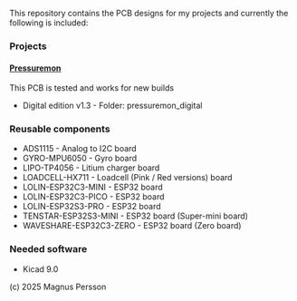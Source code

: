 This repository contains the PCB designs for my projects and currently the following is included:

### Projects

#### [Pressuremon](https://github.com/mp-se/pressuremon)

This PCB is tested and works for new builds

* Digital edition v1.3 - Folder: pressuremon_digital

### Reusable components

* ADS1115 - Analog to I2C board
* GYRO-MPU6050 - Gyro board
* LIPO-TP4056 - Litium charger board
* LOADCELL-HX711 - Loadcell (Pink / Red versions) board
* LOLIN-ESP32C3-MINI - ESP32 board
* LOLIN-ESP32C3-PICO - ESP32 board
* LOLIN-ESP32S3-PRO - ESP32 board
* TENSTAR-ESP32S3-MINI - ESP32 board (Super-mini board)
* WAVESHARE-ESP32C3-ZERO - ESP32 board (Zero board)

### Needed software

* Kicad 9.0

(c) 2025 Magnus Persson
